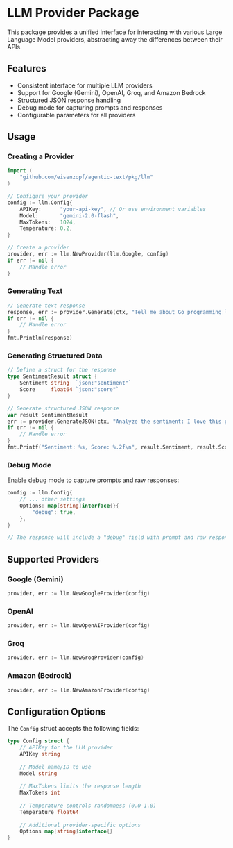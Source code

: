 # LLM Provider Package

This package provides a unified interface for interacting with various Large Language Model providers, abstracting away the differences between their APIs.

## Features

- Consistent interface for multiple LLM providers
- Support for Google (Gemini), OpenAI, Groq, and Amazon Bedrock
- Structured JSON response handling
- Debug mode for capturing prompts and responses
- Configurable parameters for all providers

## Usage

### Creating a Provider

```go
import (
    "github.com/eisenzopf/agentic-text/pkg/llm"
)

// Configure your provider
config := llm.Config{
    APIKey:      "your-api-key", // Or use environment variables
    Model:       "gemini-2.0-flash",
    MaxTokens:   1024,
    Temperature: 0.2,
}

// Create a provider
provider, err := llm.NewProvider(llm.Google, config)
if err != nil {
    // Handle error
}
```

### Generating Text

```go
// Generate text response
response, err := provider.Generate(ctx, "Tell me about Go programming language")
if err != nil {
    // Handle error
}
fmt.Println(response)
```

### Generating Structured Data

```go
// Define a struct for the response
type SentimentResult struct {
    Sentiment string  `json:"sentiment"`
    Score     float64 `json:"score"`
}

// Generate structured JSON response
var result SentimentResult
err := provider.GenerateJSON(ctx, "Analyze the sentiment: I love this product!", &result)
if err != nil {
    // Handle error
}
fmt.Printf("Sentiment: %s, Score: %.2f\n", result.Sentiment, result.Score)
```

### Debug Mode

Enable debug mode to capture prompts and raw responses:

```go
config := llm.Config{
    // ... other settings
    Options: map[string]interface{}{
        "debug": true,
    },
}

// The response will include a "debug" field with prompt and raw response information
```

## Supported Providers

### Google (Gemini)

```go
provider, err := llm.NewGoogleProvider(config)
```

### OpenAI

```go
provider, err := llm.NewOpenAIProvider(config)
```

### Groq

```go
provider, err := llm.NewGroqProvider(config)
```

### Amazon (Bedrock)

```go
provider, err := llm.NewAmazonProvider(config)
```

## Configuration Options

The `Config` struct accepts the following fields:

```go
type Config struct {
    // APIKey for the LLM provider
    APIKey string
    
    // Model name/ID to use
    Model string
    
    // MaxTokens limits the response length
    MaxTokens int
    
    // Temperature controls randomness (0.0-1.0)
    Temperature float64
    
    // Additional provider-specific options
    Options map[string]interface{}
}
``` 